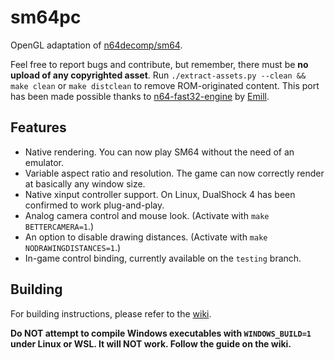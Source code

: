 # sm64pc
OpenGL adaptation of [n64decomp/sm64](https://github.com/n64decomp/sm64). 

Feel free to report bugs and contribute, but remember, there must be **no upload of any copyrighted asset**. 
Run `./extract-assets.py --clean && make clean` or `make distclean` to remove ROM-originated content. This port has been made possible thanks to [n64-fast32-engine](https://github.com/Emill/n64-fast3d-engine/) by [Emill](https://github.com/Emill).

## Features

 * Native rendering. You can now play SM64 without the need of an emulator. 
 * Variable aspect ratio and resolution. The game can now correctly render at basically any window size.
 * Native xinput controller support. On Linux, DualShock 4 has been confirmed to work plug-and-play.
 * Analog camera control and mouse look. (Activate with `make BETTERCAMERA=1`.)
 * An option to disable drawing distances. (Activate with `make NODRAWINGDISTANCES=1`.)
 * In-game control binding, currently available on the `testing` branch.

## Building
For building instructions, please refer to the [wiki](https://github.com/sm64pc/sm64pc/wiki).

**Do NOT attempt to compile Windows executables with `WINDOWS_BUILD=1` under Linux or WSL. It will NOT work. Follow the guide on the wiki.**
